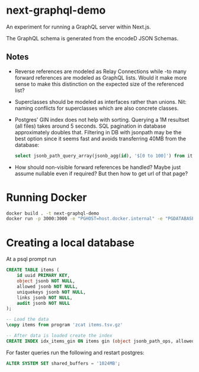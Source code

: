 # next-graphql-demo

An experiment for running a GraphQL server within Next.js.

The GraphQL schema is generated from the encodeD JSON Schemas.

## Notes

* Reverse references are modeled as Relay Connections while -to many forward references are modeled as GraphQL lists.
  Would it make more sense to make this distinction on the expected size of the referenced list?

* Superclasses should be modeled as interfaces rather than unions.
  Nit: naming conflicts for superclasses which are also concrete classes.

* Postgres' GIN index does not help with sorting.
  Querying a 1M resultset (all files) takes around 5 seconds.
  SQL pagination in database approximately doubles that.
  Filtering in DB with jsonpath may be the best option since it seems fast and avoids transferring 40MB from the database:

  ```sql
  select jsonb_path_query_array(jsonb_agg(id), '$[0 to 100]') from items where object @@ '$.__typename == "File"'; 
  ```

* How should non-visible forward references be handled?
  Maybe just assume nullable even if required? But then how to get url of that page?

# Running Docker

```sh
docker build . -t next-graphql-demo
docker run -p 3000:3000 -e "PGHOST=host.docker.internal" -e "PGDATABASE=$USER" -e "PGUSER=$USER" -it next-graphql-demo
```

# Creating a local database
At a psql prompt run


```sql
CREATE TABLE items (
    id uuid PRIMARY KEY,
    object jsonb NOT NULL,
    allowed jsonb NOT NULL,
    uniquekeys jsonb NOT NULL,
    links jsonb NOT NULL,
    audit jsonb NOT NULL
);

-- Load the data
\copy items from program 'zcat items.tsv.gz'

-- After data is loaded create the index
CREATE INDEX idx_items_gin ON items gin (object jsonb_path_ops, allowed jsonb_path_ops, uniquekeys jsonb_path_ops);
```

For faster queries run the following and restart postgres:
```sql
ALTER SYSTEM SET shared_buffers = '1024MB';
```
